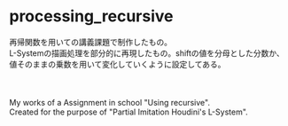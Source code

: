 # processing_recursive
再帰関数を用いての講義課題で制作したもの。<br>
L-Systemの描画処理を部分的に再現したもの。shiftの値を分母とした分数か、値そのままの乗数を用いて変化していくように設定してある。<br>
<br><br><br>
My works of a Assignment in school "Using recursive".<br>
Created for the purpose of "Partial Imitation Houdini's L-System".
